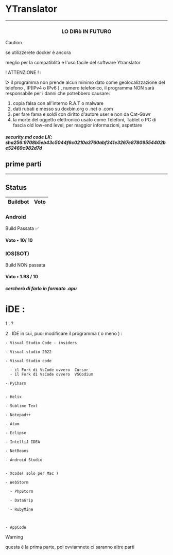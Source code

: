 # YTranslator

----------------------------

<h3 align="center"> LO DIRò IN FUTURO </h3>

>[!CAUTION]
>se utilizzerete docker è ancora
>
>meglio per la compatiblità e l'uso facile del software Ytranslator


! ATTENZIONE ! : 

▷ il programma non prende alcun minimo dato come geolocalizzazione del telefono , IP(IPv4 o IPv6 ) , numero telefonico,
il programma NON sarà responsabile per i danni che potrebbero causare:
1. copia falsa con all'interno R.A.T o malware 
2. dati rubati e messo su doxbin.org o .net o .com
3. per fare fama e soldi con diritto d'autore user e non da Cat-Gawr
4. la morte del oggetto elettronico usato come Telefoni, Tablet o PC di fascia old low-end level, per maggior informazioni, aspettare

<h5>security.md code LK: sha256:9708b5eb43c5044f6c0210a3760abf341e3267e87809554402be52469c982d7d</h5>

<h2>prime parti</h2>

----------------------------------------------
## Status

Buildbot | Voto 
-------- |-----

<h3>Android</h3> Build Passata ✅  
<h4>Voto •  10/ 10</h4>


<h3>IOS(SOT)</h3>  Build NON passata
<h4>Voto • 1.98 / 10</h4>
<h5>cercherò di farlo in formato .apu</h5>

# iDE : 
1 . ?

2 . IDE in cui, puoi modificare il programma ( o meno )   : 

    - Visual Studio Code - insiders

    - Visual studio 2022 
    
    - Visual Studio code
    
      - il Fork di VsCode ovvero  Cursor 
      - il Fork di VsCode ovvero  VSCodium
   
    - PyCharm


    - Helix
    
    - Sublime Text
    
    - Notepad++
    
    - Atom
    
    - Eclipse
    
    - IntelliJ IDEA
    
    - NetBeans
    
    - Android Studio
    
    
    - Xcode( solo per Mac )
    
    - WebStorm
    
      - PhpStorm
      
      - DataGrip 
      
      - RubyMine

      
    
    - AppCode



>[!WARNING]
>
>questa è la prima parte, poi ovviamnete ci saranno altre parti
